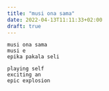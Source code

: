 ```yaml
---
title: "musi ona sama"
date: 2022-04-13T11:11:33+02:00
draft: true 
---
```


```
musi ona sama
musi e
epika pakala seli
```
```
playing self
exciting an
epic explosion
```
